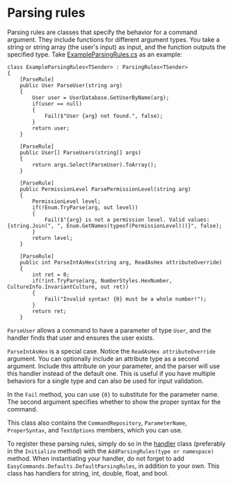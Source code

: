 # Parsing rules

Parsing rules are classes that specify the behavior for a command argument. They include functions for different argument types. You take a string or string array (the user's input) as input, and the function outputs the specified type. Take [ExampleParsingRules.cs](https://github.com/ZakFahey/easy-commands/blob/master/EasyCommands/Example/ExampleParsingRules.cs) as an example:

```
class ExampleParsingRules<TSender> : ParsingRules<TSender>
{
    [ParseRule]
    public User ParseUser(string arg)
    {
        User user = UserDatabase.GetUserByName(arg);
        if(user == null)
        {
            Fail($"User {arg} not found.", false);
        }
        return user;
    }

    [ParseRule]
    public User[] ParseUsers(string[] args)
    {
        return args.Select(ParseUser).ToArray();
    }

    [ParseRule]
    public PermissionLevel ParsePermissionLevel(string arg)
    {
        PermissionLevel level;
        if(!Enum.TryParse(arg, out level))
        {
            Fail($"{arg} is not a permission level. Valid values: {string.Join(", ", Enum.GetNames(typeof(PermissionLevel)))}", false);
        }
        return level;
    }

    [ParseRule]
    public int ParseIntAsHex(string arg, ReadAsHex attributeOverride)
    {
        int ret = 0;
        if(!int.TryParse(arg, NumberStyles.HexNumber, CultureInfo.InvariantCulture, out ret))
        {
            Fail("Invalid syntax! {0} must be a whole number!");
        }
        return ret;
    }
```

`ParseUser` allows a command to have a parameter of type `User`, and the handler finds that user and ensures the user exists.

`ParseIntAsHex` is a special case. Notice the `ReadAsHex attributeOverride` argument. You can optionally include an attribute type as a second argument. Include this attribute on your parameter, and the parser will use this handler instead of the default one. This is useful if you have multiple behaviors for a single type and can also be used for input validation.

In the `Fail` method, you can use `{0}` to substitute for the parameter name. The second argument specifies whether to show the proper syntax for the command.

This class also contains the `CommandRepository`, `ParameterName`, `ProperSyntax`, and `TextOptions` members, which you can use.

To register these parsing rules, simply do so in the [handler](CommandHandler.md) class (preferably in the `Initialize` method) with the `AddParsingRules(type or namespace)` method. When instantiating your handler, do not forget to add `EasyCommands.Defaults.DefaultParsingRules`, in addition to your own. This class has handlers for string, int, double, float, and bool.
